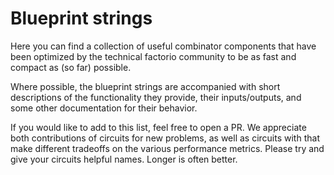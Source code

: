 # Blueprint strings

Here you can find a collection of useful combinator components that have been
optimized by the technical factorio community to be as fast and compact as
(so far) possible.

Where possible, the blueprint strings are accompanied with short descriptions
of the functionality they provide, their inputs/outputs, and some other
documentation for their behavior.

If you would like to add to this list, feel free to open a PR. We appreciate
both contributions of circuits for new problems, as well as circuits with
that make different tradeoffs on the various performance metrics. Please try
and give your circuits helpful names. Longer is often better.


